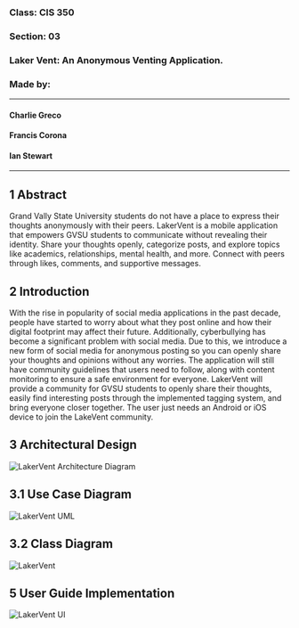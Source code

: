 ### Class: CIS 350
### Section: 03
### Laker Vent: An Anonymous Venting Application.
### Made by:
___
#### Charlie Greco
#### Francis Corona
#### Ian Stewart
___
## 1 Abstract
Grand Vally State University students do not have a place to express their thoughts anonymously with their peers. LakerVent is a mobile application that empowers GVSU students to communicate without revealing their identity. Share your thoughts openly, categorize posts, and explore topics like academics, relationships, mental health, and more. Connect with peers through likes, comments, and supportive messages.

## 2 Introduction
With the rise in popularity of social media applications in the past decade, people have started to worry about what they post online and how their digital footprint may affect their future. Additionally, cyberbullying has become a significant problem with social media. Due to this, we introduce a new form of social media for anonymous posting so you can openly share your thoughts and opinions without any worries. The application will still have community guidelines that users need to follow, along with content monitoring to ensure a safe environment for everyone. LakerVent will provide a community for GVSU students to openly share their thoughts, easily find interesting posts through the implemented tagging system, and bring everyone closer together. The user just needs an Android or iOS device to join the LakeVent community.

## 3 Architectural Design
![LakerVent Architecture Diagram](https://github.com/FrancisCorona/CIS-350-Project/assets/19364963/071e8db4-3465-49ad-8234-505646bb3874)

## 3.1 Use Case Diagram
![LakerVent UML](https://github.com/FrancisCorona/CIS-350-Project/assets/19364963/73b81003-8046-40e4-a9ba-c31b21e9f788)
## 3.2 Class Diagram
![LakerVent](https://github.com/FrancisCorona/CIS-350-Project/assets/117117993/6a6f4db7-0dea-4b49-8e49-e62a6e471598)
## 5 User Guide Implementation
![LakerVent UI](https://github.com/FrancisCorona/CIS-350-Project/assets/19364963/186235cb-5396-4291-8f9b-3c61cfc8d8d1)
